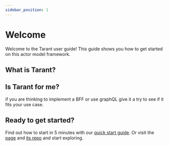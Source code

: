 ```yaml
---
sidebar_position: 1
---
```

# Welcome

Welcome to the Tarant user guide! This guide shows you how to get started on this actor model framework.

## What is Tarant?



## Is Tarant for me?

if you are thinking to implement a BFF or use graphQL give it a try to see if it fits your use case.

## Ready to get started?

Find out how to start in 5 minutes with our [quick start guide](/docs/quick-start). Or visit the [page](https://tarant.js.org) and [its repo](https://github.com/tarantx) and start exploring.